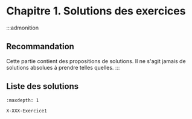 # Chapitre 1. Solutions des exercices

:::admonition 

## Recommandation
Cette partie contient des propositions de solutions. Il ne s'agit jamais de solutions absolues à prendre telles quelles.
:::

## Liste des solutions

```{toctree}
:maxdepth: 1

X-XXX-Exercice1

```


